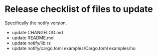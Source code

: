 # Release checklist of files to update

Specifically the notify version.

- update CHANGELOG.md
- update README.md
- update notify/lib.rs
- update notify/cargo.toml examples/Cargo.toml examples/ho